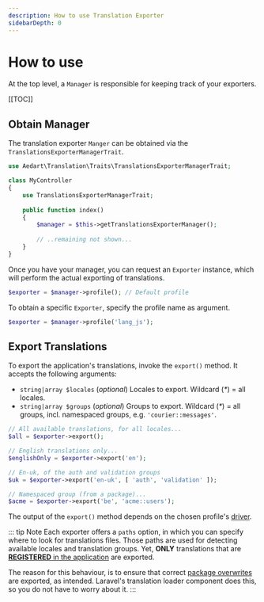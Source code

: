 ```yaml
---
description: How to use Translation Exporter
sidebarDepth: 0
---
```


# How to use

At the top level, a `Manager` is responsible for keeping track of your exporters.

[[TOC]]

## Obtain Manager

The translation exporter `Manger` can be obtained via the `TranslationsExporterManagerTrait`.

```php
use Aedart\Translation\Traits\TranslationsExporterManagerTrait;

class MyController
{
    use TranslationsExporterManagerTrait;
    
    public function index()
    {
        $manager = $this->getTranslationsExporterManager();
        
        // ..remaining not shown...
    }
}
```

Once you have your manager, you can request an `Exporter` instance, which will perform the actual exporting of translations.

```php
$exporter = $manager->profile(); // Default profile
```

To obtain a specific `Exporter`, specify the profile name as argument.

```php
$exporter = $manager->profile('lang_js');
```

## Export Translations

To export the application's translations, invoke the `export()` method.
It accepts the following arguments:

 * `string|array $locales` (_optional_) Locales to export. Wildcard (_*_) = all locales.
 * `string|array $groups` (_optional_) Groups to export. Wildcard (_*_) = all groups, incl. namespaced groups, e.g. `'courier::messages'`.

```php
// All available translations, for all locales...
$all = $exporter->export();

// English translations only...
$englishOnly = $exporter->export('en');

// En-uk, of the auth and validation groups
$uk = $exporter->export('en-uk', [ 'auth', 'validation' ]);

// Namespaced group (from a package)...
$acme = $exporter->export('be', 'acme::users');
```

The output of the `export()` method depends on the chosen profile's [driver](./drivers/README.md).

::: tip Note
Each exporter offers a `paths` option, in which you can specify where to look for translations files.
Those paths are used for detecting available locales and translation groups.
Yet, **ONLY** translations that are [**REGISTERED** in the application](https://laravel.com/docs/10.x/packages#language-files) are exported.

The reason for this behaviour, is to ensure that correct [package overwrites](https://laravel.com/docs/10.x/localization#overriding-package-language-files) are exported, as intended.
Laravel's translation loader component does this, so you do not have to worry about it.
:::